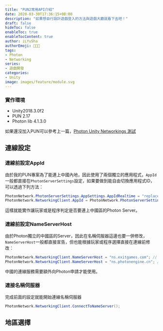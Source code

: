 ```yaml
---
title: "PUN2常用API介紹"
date: 2020-03-30T17:36:15+08:00
description: "如果想自行設計遊戲登入的方法與遊戲大廳就看下去吧！"
draft: false
hideToc: false
enableToc: true
enableTocContent: true
author: iLYuSha
authorEmoji: 👩🏿‍🚀
tags: 
- Photon
- Networking
series:
- 遊戲開發
categories:
- Unity
image: images/feature/module.svg
---
```

### 實作環境
+ Unity2018.3.0f2
+ PUN 2.17
+ Photon lib 4.1.3.0

如果還沒加入PUN可以參考上一篇，[Photon Unity Networkings 測試](../pun2-test)

## 連線設定
### 連線前設定AppId
由於我的PUN專案為了能連上中國內地，因此使用了兩個獨立的應用程式，`AppId`一般都直接在`PhotonServerSettings`設定，如果要做到能自由切換應用程式ID，可以透過下列方法：
```C#
PhotonNetwork.PhotonServerSettings.AppSettings.AppIdRealtime = "replace with your own AppId";
PhotonNetwork.NetworkingClient.AppId = PhotonNetwork.PhotonServerSettings.AppSettings.AppIdRealtime;
```
這樣就能實作讓玩家或是程序判定是否要連上中國區的Photon Server。
### 連線前設定NameServerHost
由於Photon獨立的中國區的Server，因此在名稱伺服器這邊也要一併修改，`NameServerHost`一般都直接宣告，但也能根據玩家或程序選擇直接在連線前修改：
```C#
PhotonNetwork.NetworkingClient.NameServerHost = "ns.exitgames.com"; // 國際
PhotonNetwork.NetworkingClient.NameServerHost = "ns.photonengine.cn"; // 中國
```
中國的連線服務需要額外向Photon申請才能使用。
### 連接名稱伺服器
完成前面的設定就能開始連線名稱伺服器
```C#
PhotonNetwork.NetworkingClient.ConnectToNameServer();
```
## 地區選擇
